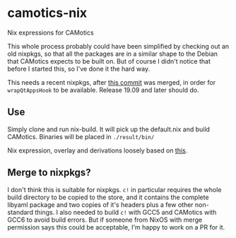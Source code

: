 # camotics-nix
Nix expressions for CAMotics

This whole process probably could have been simplified by checking out an old nixpkgs, so that all the packages are in a similar shape to the Debian that CAMotics expects to be built on. But of course I didn't notice that before I started this, so I've done it the hard way.

This needs a recent nixpkgs, after [this commit](https://github.com/NixOS/nixpkgs/commit/f79fd2e826dd95b3b64839d3e0bec8ae1dfab17e) was merged, in order for `wrapQtAppsHook` to be available. Release 19.09 and later should do.

## Use

Simply clone and run nix-build. It will pick up the default.nix and build CAMotics. Binaries will be placed in `./result/bin/`

Nix expression, overlay and derivations loosely based on [this](https://www.reddit.com/r/NixOS/comments/8tkllx/standard_project_structure/).

## Merge to nixpkgs?

I don't think this is suitable for nixpkgs. `c!` in particular requires the whole build directory to be copied to the store, and it contains the complete libyaml package and two copies of it's headers plus a few other non-standard things. I also needed to build `c!` with GCC5 and CAMotics with GCC6 to avoid build errors. But if someone from NixOS with merge permission says this could be acceptable, I'm happy to work on a PR for it.
